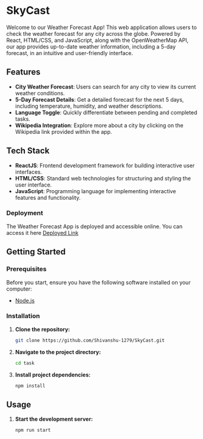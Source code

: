 # SkyCast

Welcome to our Weather Forecast App! This web application allows users to check the weather forecast for any city across the globe. Powered by React, HTML/CSS, and JavaScript, along with the OpenWeatherMap API, our app provides up-to-date weather information, including a 5-day forecast, in an intuitive and user-friendly interface.

## Features

- **City Weather Forecast**: Users can search for any city to view its current weather conditions.
- **5-Day Forecast Details**: Get a detailed forecast for the next 5 days, including temperature, humidity, and weather descriptions.
- **Language Toggle**: Quickly differentiate between pending and completed tasks.
- **Wikipedia Integration**: Explore more about a city by clicking on the Wikipedia link provided within the app.

## Tech Stack

- **ReactJS**: Frontend development framework for building interactive user interfaces.
- **HTML/CSS**: Standard web technologies for structuring and styling the user interface.
- **JavaScript**: Programming language for implementing interactive features and functionality.

 ### Deployment

The Weather Forecast App is deployed and accessible online. You can access it here [Deployed Link](https://skycastjs.netlify.app/)
## Getting Started

### Prerequisites

Before you start, ensure you have the following software installed on your computer:

- [Node.js](https://nodejs.org/)

### Installation

1. **Clone the repository:**

   ```bash
   git clone https://github.com/Shivanshu-1279/SkyCast.git
   ```

2. **Navigate to the project directory:**

   ```bash
   cd task
   ```

3. **Install project dependencies:**

   ```bash
   npm install
   ```

## Usage

1. **Start the development server:**

   ```bash
   npm run start
